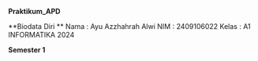 **Praktikum_APD**

**Biodata Diri **
Nama : Ayu Azzhahrah Alwi
NIM : 2409106022
Kelas : A1 INFORMATIKA 2024

**Semester 1**
